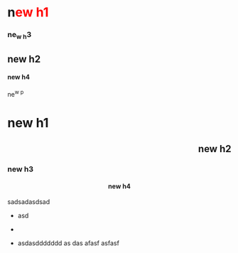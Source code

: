 <h1>n<span style="color: red;">ew h1</span></h1>

<h3 class="ql-align-center">ne<sub>w h</sub>3<sub><span class="ql-cursor">﻿</span></sub></h3>

<h2 class="ql-align-center">new h2</h2>

<h4>new h4</h4>

<p>ne<sup>w p<span class="ql-cursor">﻿</span></sup></p>
<h1>new h1</h1>

<h2 align="right">new h2</h2>

<h3>new h3</h3>

<h4 align='center'>new h4</h4>

<p>sadsadasdsad</p>
<ul><li><p>asd</p></li><li><p><br class="ProseMirror-trailingBreak"></p></li><li><p>asdasddddddd as das afasf asfasf</p></li></ul>
